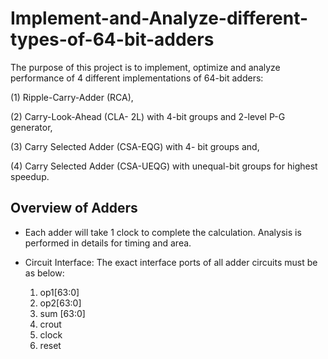 # Implement-and-Analyze-different-types-of-64-bit-adders

The purpose of this project is to implement, optimize and analyze performance of 4 different implementations of 64-bit adders: 

(1) Ripple-Carry-Adder (RCA), 

(2) Carry-Look-Ahead (CLA- 2L) with 4-bit groups and 2-level P-G generator, 

(3) Carry Selected Adder (CSA-EQG) with 4- bit groups and,

(4) Carry Selected Adder (CSA-UEQG) with unequal-bit groups for highest speedup.

## Overview of Adders

* Each adder will take 1 clock to complete the calculation. Analysis is performed in details for timing and area.

* Circuit Interface: The exact interface ports of all adder circuits must be as below: 
  1. op1[63:0]
  2. op2[63:0]
  3. sum [63:0]
  4. crout 
  5. clock 
  6. reset
